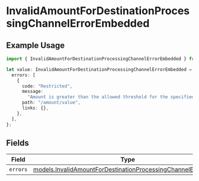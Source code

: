 # InvalidAmountForDestinationProcessingChannelErrorEmbedded

## Example Usage

```typescript
import { InvalidAmountForDestinationProcessingChannelErrorEmbedded } from "dwolla-typescript";

let value: InvalidAmountForDestinationProcessingChannelErrorEmbedded = {
  errors: [
    {
      code: "Restricted",
      message:
        "Amount is greater than the allowed threshold for the specified destination processing channel.",
      path: "/amount/value",
      links: {},
    },
  ],
};
```

## Fields

| Field                                                                                                                                  | Type                                                                                                                                   | Required                                                                                                                               | Description                                                                                                                            |
| -------------------------------------------------------------------------------------------------------------------------------------- | -------------------------------------------------------------------------------------------------------------------------------------- | -------------------------------------------------------------------------------------------------------------------------------------- | -------------------------------------------------------------------------------------------------------------------------------------- |
| `errors`                                                                                                                               | [models.InvalidAmountForDestinationProcessingChannelErrorError](../models/invalidamountfordestinationprocessingchannelerrorerror.md)[] | :heavy_minus_sign:                                                                                                                     | N/A                                                                                                                                    |